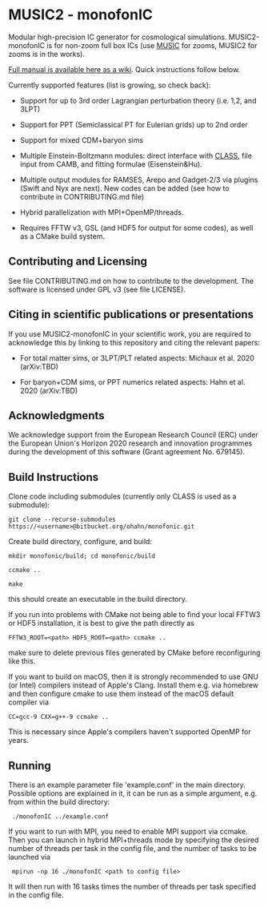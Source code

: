 # MUSIC2 - monofonIC
Modular high-precision IC generator for cosmological simulations. MUSIC2-monofonIC is for non-zoom full box ICs (use [MUSIC](https://bitbucket.org/ohahn/music) for zooms, MUSIC2 for zooms is in the works).

[Full manual is available here as a wiki](https://bitbucket.org/ohahn/monofonic/wiki/). Quick instructions follow below.

Currently supported features (list is growing, so check back):

- Support for up to 3rd order Lagrangian perturbation theory (i.e. 1,2, and 3LPT)

- Support for PPT (Semiclassical PT for Eulerian grids) up to 2nd order

- Support for mixed CDM+baryon sims 

- Multiple Einstein-Boltzmann modules: direct interface with [CLASS](https://lesgourg.github.io/class_public/class.html), file input from CAMB, and fitting formulae (Eisenstein&Hu).

- Multiple output modules for RAMSES, Arepo and Gadget-2/3 via plugins (Swift and Nyx are next). New codes can be added (see how to contribute in CONTRIBUTING.md file)

- Hybrid parallelization with MPI+OpenMP/threads.
    
- Requires FFTW v3, GSL (and HDF5 for output for some codes), as well as a CMake build system.

## Contributing and Licensing

See file CONTRIBUTING.md on how to contribute to the development. The software is licensed under GPL v3 (see file LICENSE). 


## Citing in scientific publications or presentations

If you use MUSIC2-monofonIC in your scientific work, you are required to acknowledge this by linking to this repository and citing the relevant papers:

- For total matter sims, or 3LPT/PLT related aspects: Michaux et al. 2020 (arXiv:TBD)

- For baryon+CDM sims, or PPT numerics related aspects: Hahn et al. 2020 (arXiv:TBD)


## Acknowledgments

We acknowledge support from the European Research Council (ERC) under the European Union's Horizon 2020 research and innovation programmes during the development of this software (Grant agreement No. 679145).


## Build Instructions
Clone code including submodules (currently only CLASS is used as a submodule):

    git clone --recurse-submodules https://<username>@bitbucket.org/ohahn/monofonic.git


Create build directory, configure, and build:

    mkdir monofonic/build; cd monofonic/build
	
    ccmake ..
	
    make

this should create an executable in the build directory. 

If you run into problems with CMake not being able to find your local FFTW3 or HDF5 installation, it is best to give the path directly as

    FFTW3_ROOT=<path> HDF5_ROOT=<path> ccmake ..

make sure to delete previous files generated by CMake before reconfiguring like this.

If you want to build on macOS, then it is strongly recommended to use GNU (or Intel) compilers instead of Apple's Clang. Install them e.g. 
via homebrew and then configure cmake to use them instead of the macOS default compiler via

    CC=gcc-9 CXX=g++-9 ccmake ..
    
This is necessary since Apple's compilers haven't supported OpenMP for years.

## Running

There is an example parameter file 'example.conf' in the main directory. Possible options are explained in it, it can be run
as a simple argument, e.g. from within the build directory:

     ./monofonIC ../example.conf

If you want to run with MPI, you need to enable MPI support via ccmake. Then you can launch in hybrid MPI+threads mode by 
specifying the desired number of threads per task in the config file, and the number of tasks to be launched via

     mpirun -np 16 ./monofonIC <path to config file>
     
It will then run with 16 tasks times the number of threads per task specified in the config file.